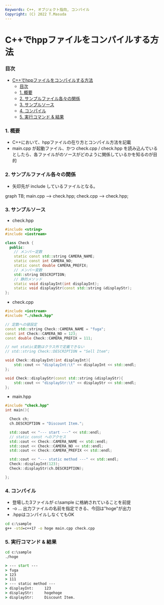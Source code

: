 ```yaml
---
Keywords: C++, オブジェクト指向, コンパイル
Copyright: (C) 2022 T.Masuda
---
```

# C++でhppファイルをコンパイルする方法

### 目次
- [C++でhppファイルをコンパイルする方法](#cでhppファイルをコンパイルする方法)
    - [目次](#目次)
    - [1. 概要](#1-概要)
    - [2. サンプルファイル各々の関係](#2-サンプルファイル各々の関係)
    - [3. サンプルソース](#3-サンプルソース)
    - [4. コンパイル](#4-コンパイル)
    - [5. 実行コマンド \& 結果](#5-実行コマンド--結果)


### 1. 概要
* C++において、hppファイルの在り方とコンパイル方法を記載
* main.cpp が起動ファイル、かつ check.cpp / check.hpp を読み込んでいるとしたら、各ファイルがのソースがどのように関係しているかを知るのが目的

### 2. サンプルファイル各々の関係
* 矢印先が include しているファイルとなる。

<div class="mermaid">
  graph TB;
  main.cpp --> check.hpp;
  check.cpp --> check.hpp;
</div>

### 3. サンプルソース
* check.hpp

``` c++
#include <string>
#include <iostream>

class Check {
  public:
    // メンバー定数
    static const std::string CAMERA_NAME;
    static const int CAMERA_NO;
    static const double CAMERA_PREFIX;
    // メンバー変数
    std::string DESCRIPTION;
    // 静的メソッド
    static void displayInt(int displayInt);
    static void displayStr(const std::string &displayStr);
};

```

* check.cpp

``` c++
#include <iostream>
#include "./check.hpp"

// 定数への値設定
const std::string Check::CAMERA_NAME = "fuga";
const int Check::CAMERA_NO = 123;
const double Check::CAMERA_PREFIX = 111;

// not static変数はクラス外で定義できない
// std::string Check::DESCRIPTION = "Sell Item";

void Check::displayInt(int displayInt){
    std::cout << "displayInt:\t" << displayInt << std::endl;
};

void Check::displayStr(const std::string &displayStr){
    std::cout << "displayStr:\t" << displayStr << std::endl;
};

```

* main.hpp

``` c++
#include "check.hpp"
int main(){

  Check ch;
  ch.DESCRIPTION = "Discount Item.";

  std::cout << "--- start ---" << std::endl;
  // static const へのアクセス
  std::cout << Check::CAMERA_NAME << std::endl;
  std::cout << Check::CAMERA_NO << std::endl;
  std::cout << Check::CAMERA_PREFIX << std::endl;

  std::cout << "--- static method ---" << std::endl;
  Check::displayInt(123);
  Check::displayStr(ch.DESCRIPTION);

};

```

### 4. コンパイル
* 登場した3ファイルが c:\sample に格納されていることを前提
* -o … 出力ファイルの名前を指定できる、今回は"hoge"が出力
* .hppはコンパイルしなくてもOK

```cmd
cd c:\sample
g++ -std=c++17 -o hoge main.cpp check.cpp
```

### 5. 実行コマンド & 結果
```cmd
cd c:\sample
./hoge

> --- start ---
> fuga
> 123
> 111
> --- static method ---
> displayInt:     123
> displayStr:     hogehoge
> displayStr:     Discount Item.
```
